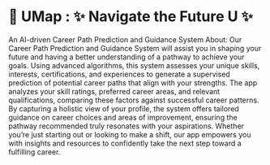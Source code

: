 # 🧭 UMap : ✨ Navigate the Future U ✨
An AI-driven Career Path Prediction and Guidance System
About:
Our Career Path Prediction and Guidance System will assist you in shaping your future and having a better understanding of a pathway to achieve your goals.
Using advanced algorithms, this system assesses your unique skills, interests, certifications, and experiences to generate a supervised prediction of potential career paths that align with your strengths.
The app analyzes your skill ratings, preferred career areas, and relevant qualifications, comparing these factors against successful career patterns. By capturing a holistic view of your profile, the system offers tailored guidance on career choices and areas of improvement, ensuring the pathway recommended truly resonates with your aspirations. Whether you’re just starting out or looking to make a shift, our app empowers you with insights and resources to confidently take the next step toward a fulfilling career.
